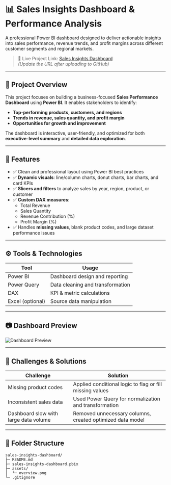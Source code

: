 # 📊 Sales Insights Dashboard & Performance Analysis

A professional Power BI dashboard designed to deliver actionable insights into sales performance, revenue trends, and profit margins across different customer segments and regional markets.

> 📌 Live Project Link: [Sales Insights Dashboard](https://github.com/your-username/sales-insights-dashboard)  
> *(Update the URL after uploading to GitHub)*

---

## 🧠 Project Overview

This project focuses on building a business-focused **Sales Performance Dashboard** using **Power BI**. It enables stakeholders to identify:
- **Top-performing products, customers, and regions**
- **Trends in revenue, sales quantity, and profit margin**
- **Opportunities for growth and improvement**

The dashboard is interactive, user-friendly, and optimized for both **executive-level summary** and **detailed data exploration**.

---

## 🚀 Features

- ✅ Clean and professional layout using Power BI best practices
- ✅ **Dynamic visuals**: line/column charts, donut charts, bar charts, and card KPIs
- ✅ **Slicers and filters** to analyze sales by year, region, product, or customer
- ✅ **Custom DAX measures**:
  - Total Revenue
  - Sales Quantity
  - Revenue Contribution (%)
  - Profit Margin (%)
- ✅ Handles **missing values**, blank product codes, and large dataset performance issues

---

## ⚙️ Tools & Technologies

| Tool           | Usage                            |
|----------------|----------------------------------|
| Power BI       | Dashboard design and reporting   |
| Power Query    | Data cleaning and transformation |
| DAX            | KPI & metric calculations        |
| Excel (optional) | Source data manipulation       |

---

## 📷 Dashboard Preview


![Dashboard Preview](https://drive.google.com/drive/folders/1f5MoAIBseq0XDLiN4rsrHp6iehp3ld6d?usp=sharing)

---

## 🧩 Challenges & Solutions

| Challenge                                | Solution                                                   |
|-----------------------------------------|-------------------------------------------------------------|
| Missing product codes                   | Applied conditional logic to flag or fill missing values    |
| Inconsistent sales data                 | Used Power Query for normalization and transformation       |
| Dashboard slow with large data volume   | Removed unnecessary columns, created optimized data model   |

---

## 📁 Folder Structure

```text
sales-insights-dashboard/
├─ README.md
├─ sales‑insights-dashboard.pbix
├─ assets/
│  └─ overview.png
└─ .gitignore
